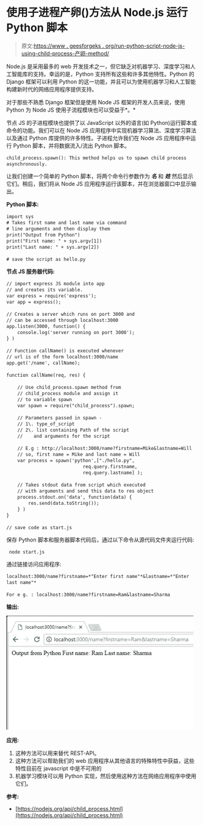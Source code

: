 # 使用子进程产卵()方法从 Node.js 运行 Python 脚本

> 原文:[https://www . geesforgeks . org/run-python-script-node-js-using-child-process-产卵-method/](https://www.geeksforgeeks.org/run-python-script-node-js-using-child-process-spawn-method/)

Node.js 是采用最多的 web 开发技术之一，但它缺乏对机器学习、深度学习和人工智能库的支持。幸运的是，Python 支持所有这些和许多其他特性。Python 的 Django 框架可以利用 Python 的这一功能，并且可以为使用机器学习和人工智能构建新时代的网络应用程序提供支持。

对于那些不熟悉 Django 框架但是使用 Node JS 框架的开发人员来说，使用 Python 为 Node JS 使用子流程模块也可以受益于*。*

节点 JS 的子进程模块也提供了以 JavaScript 以外的语言(如 Python)运行脚本或命令的功能。我们可以在 Node JS 应用程序中实现机器学习算法、深度学习算法以及通过 Python 库提供的许多特性。子进程允许我们在 Node JS 应用程序中运行 Python 脚本，并将数据流入/流出 Python 脚本。

```
child_process.spawn(): This method helps us to spawn child process asynchronously.
```

让我们创建一个简单的 Python 脚本，将两个命令行参数作为 ***名*** 和 ***姓*** 然后显示它们。稍后，我们将从 Node JS 应用程序运行该脚本，并在浏览器窗口中显示输出。

**Python 脚本:**

```
import sys
# Takes first name and last name via command 
# line arguments and then display them
print("Output from Python")
print("First name: " + sys.argv[1])
print("Last name: " + sys.argv[2])

# save the script as hello.py
```

**节点 JS 服务器代码:**

```
// import express JS module into app
// and creates its variable.
var express = require('express');
var app = express();

// Creates a server which runs on port 3000 and 
// can be accessed through localhost:3000
app.listen(3000, function() {
    console.log('server running on port 3000');
} )

// Function callName() is executed whenever 
// url is of the form localhost:3000/name
app.get('/name', callName);

function callName(req, res) {

    // Use child_process.spawn method from 
    // child_process module and assign it
    // to variable spawn
    var spawn = require("child_process").spawn;

    // Parameters passed in spawn -
    // 1\. type_of_script
    // 2\. list containing Path of the script
    //    and arguments for the script 

    // E.g : http://localhost:3000/name?firstname=Mike&lastname=Will
    // so, first name = Mike and last name = Will
    var process = spawn('python',["./hello.py",
                            req.query.firstname,
                            req.query.lastname] );

    // Takes stdout data from script which executed
    // with arguments and send this data to res object
    process.stdout.on('data', function(data) {
        res.send(data.toString());
    } )
}

// save code as start.js
```

保存 Python 脚本和服务器脚本代码后，通过以下命令从源代码文件夹运行代码:

```
 node start.js 
```

通过链接访问应用程序:

```
localhost:3000/name?firstname=*"Enter first name"*&lastname=*"Enter last name"*

For e g. : localhost:3000/name?firstname=Ram&lastname=Sharma
```

**输出:**

![](img/d27c498ee33728e20fa395e32c3982b9.png)

**应用:**

1.  这种方法可以用来替代 REST-API。
2.  这种方法可以帮助我们的 web 应用程序从其他语言的特殊特性中获益，这些特性目前在 javascript 中是不可用的
3.  机器学习模块可以用 Python 实现，然后使用这种方法在网络应用程序中使用它们。

****参考:****

*   [https://nodejs.org/api/child_process.html](https://nodejs.org/api/child_process.html)